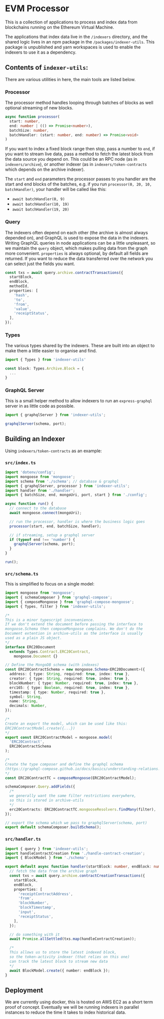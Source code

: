 # EVM Processor

This is a collection of applications to process and index data from blockchains running on the Ethereum Virtual Machine.

The applications that index data live in the `/indexers` directory, and the shared logic lives in an npm package in the `/packages/indexer-utils`. This package is unpublished and yarn workspaces is used to enable the indexers to use it as a dependency.

## Contents of `indexer-utils`:

There are various utilities in here, the main tools are listed below.

### Processor

The processor method handles looping through batches of blocks as well optional streaming of new blocks.

```typescript
async function processor(
  start: number,
  end: number | (() => Promise<number>),
  batchSize: number,
  batchHandler: (start: number, end: number) => Promise<void>
)
```

If you want to index a fixed block range then stop, pass a number to `end`, if you want to stream live data, pass a method to fetch the latest block from the data source you depend on. This could be an RPC node (as in `indexers/archive`), or another indexer (as in `indexers/token-contracts` which depends on the archive indexer).

The `start` and `end` parameters the processor passes to you handler are the start and end blocks of the batches, e.g. if you run `processor(0, 20, 10, batchHandler)`, your handler will be called like this:

- `await batchHandler(0, 9)`
- `await batchHandler(10, 19)`
- `await batchHandler(19, 20)`

### Query

The indexers often depend on each other (the archive is almost always depended on), and GraphQL is used to expose the data in the indexers. Writing GraphQL queries in node applications can be a little unpleasant, so we maintain the `query` object, which makes pulling data from the graph more convenient. `properties` is always optional, by default all fields are returned. If you want to reduce the data transferred over the network you can select just the fields you want.

```typescript
const txs = await query.archive.contractTransactions({
  startBlock,
  endBlock,
  methodId,
  properties: [
    'hash',
    'to',
    'from',
    'value',
    'receiptStatus',
  ],
});
```

### Types

The various types shared by the indexers. These are built into an object to make them a little easier to organise and find.

```typescript
import { Types } from 'indexer-utils'

const block: Types.Archive.Block = {
  ...
}
```

### GraphQL Server

This is a small helper method to allow indexers to run an `express-graphql` server in as little code as possible.

```typescript
import { graphqlServer } from 'indexer-utils';

graphqlServer(schema, port);
```

## Building an Indexer

Using `indexers/token-contracts` as an example:

### `src/index.ts`

```typescript
import 'dotenv/config';
import mongoose from 'mongoose';
import schema from './schema'; // database & graphql
import { graphqlServer, processor } from 'indexer-utils';
import handler from './handler';
import { batchSize, end, mongoUri, port, start } from './config';

async function run() {
  // connect to the database
  await mongoose.connect(mongoUri);

  // run the processor, handler is where the business logic goes
  processor(start, end, batchSize, handler);

  // if streaming, setup a graphql server
  if (typeof end !== 'number') {
    graphqlServer(schema, port);
  }
}

run();
```

### `src/schema.ts`

This is simplified to focus on a single model:

```typescript
import mongoose from 'mongoose';
import { schemaComposer } from 'graphql-compose';
import { composeMongoose } from 'graphql-compose-mongoose';
import { Types, filter } from 'indexer-utils';

/*
This is a minor typescript inconvenience.
If we don't extend the document before passing the interface to
mongoose.Schema then composeMongoose complains. We don't do the
Document extention in archive-utils as the interface is usually
used as a plain JS object.
*/
interface ERC20Document
  extends Types.Contract.ERC20Contract,
    mongoose.Document {}

// Define the MongoDB schema (with indexes)
const ERC20ContractSchema = new mongoose.Schema<ERC20Document>({
  address: { type: String, required: true, index: true },
  creator: { type: String, required: true, index: true },
  blockNumber: { type: Number, required: true, index: true },
  erc165: { type: Boolean, required: true, index: true },
  timestamp: { type: Number, required: true },
  symbol: String,
  name: String,
  decimals: Number,
});

/*
Create an export the model, which can be used like this:
ERC20ContractModel.create({...})
*/
export const ERC20ContractModel = mongoose.model(
  'ERC20Contract',
  ERC20ContractSchema
);

/*
Create the type composer and define the graphql schema
(https://graphql-compose.github.io/docs/basics/understanding-relations.html)
*/
const ERC20ContractTC = composeMongoose(ERC20ContractModel);

schemaComposer.Query.addFields({
  /*
  we generally want the same filter restrictions everywhere,
  so this is stored in archive-utils
  */
  erc20Contracts: ERC20ContractTC.mongooseResolvers.findMany(filter),
});

// export the schema which we pass to graphqlServer(schema, port)
export default schemaComposer.buildSchema();
```

### `src/handler.ts`

```typescript
import { query } from 'indexer-utils';
import handleContractCreation from './handle-contract-creation';
import { BlockModel } from './schema';

export default async function handler(startBlock: number, endBlock: number) {
  // fetch the data from the archive graph
  const txs = await query.archive.contractCreationTransactions({
    startBlock,
    endBlock,
    properties: [
      'receiptContractAddress',
      'from',
      'blockNumber',
      'blockTimestamp',
      'input',
      'receiptStatus',
    ],
  });

  // do something with it
  await Promise.allSettled(txs.map(handleContractCreation));

  /*
  This allows us to store the latest indexed block,
  so the token-activity indexer (that relies on this one)
  can track the latest block to stream new data
  */
  await BlockModel.create({ number: endBlock });
}
```

## Deployment

We are currently using docker, this is hosted on AWS EC2 as a short term proof of concept. Eventually we will be running indexers in parallel instances to reduce the time it takes to index historical data.

